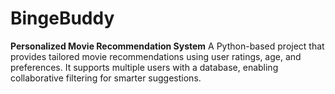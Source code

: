 # BingeBuddy
**Personalized Movie Recommendation System**   A Python-based project that provides tailored movie recommendations using user ratings, age, and preferences. It supports multiple users with a database, enabling collaborative filtering for smarter suggestions.
